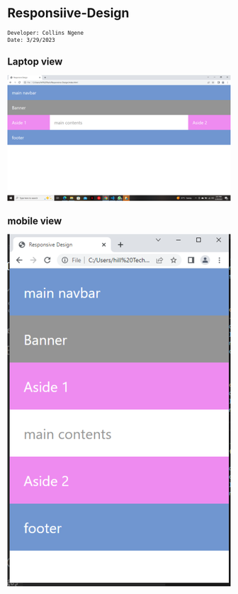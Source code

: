 # Responsiive-Design

```
Developer: Collins Ngene
Date: 3/29/2023

```

## Laptop view
![](./img/Screenshot%20(1).png)

## mobile view
![](./img/Screenshot%202023-03-29%20153521.png)